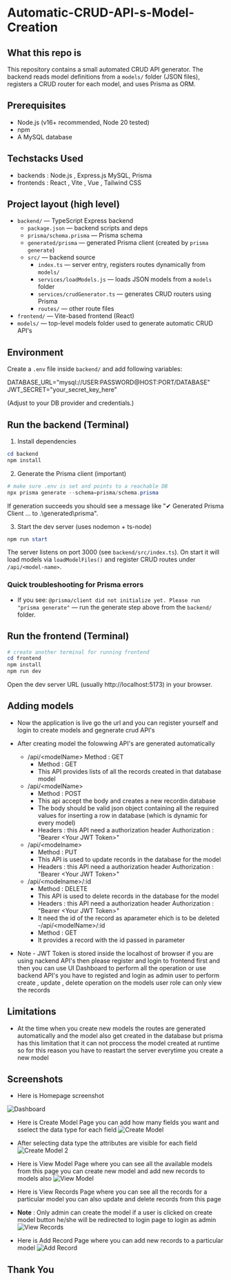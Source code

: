 # Automatic-CRUD-API-s-Model-Creation


## What this repo is

This repository contains a small automated CRUD API generator. The backend reads model definitions from a `models/` folder (JSON files), registers a CRUD router for each model, and uses Prisma as ORM.

## Prerequisites

- Node.js (v16+ recommended, Node 20 tested)
- npm
- A MySQL database 

## Techstacks Used

- backends : Node.js , Express.js MySQL, Prisma
- frontends : React , Vite , Vue , Tailwind CSS 

## Project layout (high level)

- `backend/` — TypeScript Express backend
  - `package.json` — backend scripts and deps
  - `prisma/schema.prisma` — Prisma schema
  - `generated/prisma` — generated Prisma client (created by `prisma generate`)
  - `src/` — backend source
    - `index.ts` — server entry, registers routes dynamically from `models/`
    - `services/loadModels.js` — loads JSON models from a `models` folder
    - `services/crudGenerator.ts` — generates CRUD routers using Prisma
    - `routes/` — other route files
- `frontend/` — Vite-based frontend (React)
- `models/` — top-level models folder used to generate automatic CRUD API's 

## Environment

Create a `.env` file inside `backend/` and add following variables:

DATABASE_URL="mysql://USER:PASSWORD@HOST:PORT/DATABASE"
JWT_SECRET="your_secret_key_here"

(Adjust to your DB provider and credentials.)

## Run the backend (Terminal)

1. Install dependencies

```powershell
cd backend
npm install
```

2. Generate the Prisma client (important)

```powershell
# make sure .env is set and points to a reachable DB
npx prisma generate --schema=prisma/schema.prisma
```

If generation succeeds you should see a message like "✔ Generated Prisma Client ... to .\generated\prisma".

3. Start the dev server (uses nodemon + ts-node)

```powershell
npm run start
```

The server listens on port 3000 (see `backend/src/index.ts`). On start it will load models via `loadModelFiles()` and register CRUD routes under `/api/<model-name>`.

### Quick troubleshooting for Prisma errors

- If you see: `@prisma/client did not initialize yet. Please run "prisma generate"` — run the generate step above from the `backend/` folder.

## Run the frontend (Terminal)

```powershell
# create another terminal for running frontend 
cd frontend
npm install
npm run dev
```

Open the dev server URL (usually http://localhost:5173) in your browser.

## Adding models

- Now the application is live go the url and you can register yourself and login to create models and gegnerate crud API's

- After creating model the folowwing API's are generated automatically
  - /api/\<modelName> Method : GET
    - Method : GET 
    - This  API provides lists of all the records created in that database model
  - /api/\<modelName>
    - Method : POST
    - This api accept the body and creates a new recordin database
    - The body should be valid json object containing all the required values for inserting a row in database (which is dynamic for every model)
    - Headers : this API need a authorization header 
        Authorization : "Bearer \<Your JWT Token>"
  - /api/\<modelname>
    - Method : PUT
    - This API is used to update records in the database for the model
    - Headers : this API need a authorization header 
        Authorization : "Bearer \<Your JWT Token>"
  - /api/\<modelname>/:id
    - Method : DELETE
    - This API is used to delete records in the database for the model
    - Headers : this API need a authorization header 
        Authorization : "Bearer \<Your JWT Token>"
    - It need the id of the record as aparameter ehich is to be deleted
  -/api/\<modelName>/:id
    - Method : GET
    - It provides a record with the id passed in parameter

- Note - JWT Token is stored inside the localhost of browser if you are using nackend API's then please register and login to frontend first and then you can use UI Dashboard to perform all the operation or use backend API's you have to registed and login as admin user to perform create , update , delete operation on the models user role can only view the records

## Limitations
- At the time when you create new models the routes are generated automatically and the model also get created in the database but prisma has this limitation that it can not proccess the model created at runtime so for this reason you have to reastart the server everytime you  create a new model 


## Screenshots

- Here is Homepage screenshot

![Dashboard](./screenshots/Home.png)

- Here is Create Model Page you can add how many fields you want and sselect the data type for each field
![Create Model](./screenshots/Create-Model.png)

- After selecting data type the attributes are visible for each field
![Create Model 2](./screenshots/Create-Model-01.png)

- Here is View Model Page where you can see all the available models from this page you can create new model and add new records to models also
![View Model](./screenshots/View-Models.png)

- Here is View Records Page where you can see all the records for a particular model you can also update and delete records from this page
- **Note** : Only admin can create the model if a user is clicked on create model button he/she will be redirected to login page to login as admin
![View Records](./screenshots/View-Records.png)

- Here is Add Record Page where you can add new records to a particular model
![Add Record](./screenshots/Create-Record.png)

## Thank You
